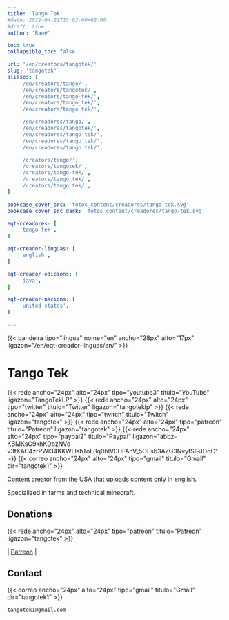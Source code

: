 ```yaml
---
title: 'Tango Tek'
#date: 2022-04-21T23:03:00+02:00
#draft: true
author: 'Ran#'

toc: true
collapsible_toc: false

url: '/en/creators/tangotek/'
slug: 'tangotek'
aliases: [
    '/en/creators/tango/',
    '/en/creators/tangotek/',
    '/en/creators/tango-tek/',
    '/en/creators/tango_tek/',
    '/en/creators/tango tek/',

    '/en/creadores/tango/',
    '/en/creadores/tangotek/',
    '/en/creadores/tango-tek/',
    '/en/creadores/tango_tek/',
    '/en/creadores/tango tek/',

    '/creators/tango/',
    '/creators/tangotek/',
    '/creators/tango-tek/',
    '/creators/tango_tek/',
    '/creators/tango tek/',
]

bookcase_cover_src: 'fotos_content/creadores/tango-tek.svg'
bookcase_cover_src_dark: 'fotos_content/creadores/tango-tek.svg'

eqt-creadores: [
    'tango tek',
]

eqt-creador-linguas: [
    'english',
]

eqt-creador-edicions: [
    'java',
]

eqt-creador-nacions: [
    'united states',
]

---
```


{{< bandeira tipo="lingua" nome="en" ancho="28px" alto="17px" ligazon="/en/eqt-creador-linguas/en/" >}}

# Tango Tek

{{< rede ancho="24px" alto="24px" tipo="youtube3" titulo="YouTube" ligazon="TangoTekLP" >}}
{{< rede ancho="24px" alto="24px" tipo="twitter" titulo="Twitter" ligazon="tangoteklp" >}}
{{< rede ancho="24px" alto="24px" tipo="twitch" titulo="Twitch" ligazon="tangotek" >}}
{{< rede ancho="24px" alto="24px" tipo="patreon" titulo="Patreon" ligazon="tangotek" >}}
{{< rede ancho="24px" alto="24px" tipo="paypal2" titulo="Paypal" ligazon="abbz-KBMKsG9khKDbzNVo-v3tXAC4zrPWI34KKWLlsbToL8q0hIV0HFAnV_5OFsb3AZG3NvytSIPJDqC" >}}
{{< correo ancho="24px" alto="24px" tipo="gmail" titulo="Gmail" dir="tangotek1" >}}

Content creator from the USA that uploads content only in english.

Specialized in farms and technical minecraft.

## Donations

{{< rede ancho="24px" alto="24px" tipo="patreon" titulo="Patreon" ligazon="tangotek" >}}

|
[Patreon](https://www.patreon.com/tangotek)
|


## Contact

{{< correo ancho="24px" alto="24px" tipo="gmail" titulo="Gmail" dir="tangotek1" >}}

```
tangotek1@gmail.com
```
